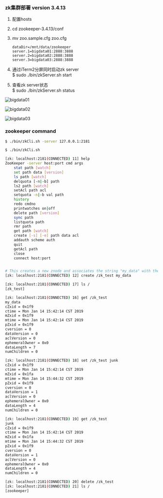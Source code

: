 ### zk集群部署 version 3.4.13

1. 配置hosts
2. cd zookeeper-3.4.13/conf
3. mv zoo.sample.cfg zoo.cfg
    ```
    dataDir=/mnt/data/zookeeper
    server.1=bigdata01:2888:3888
    server.2=bigdata02:2888:3888
    server.3=bigdata03:2888:3888
    ```
4. 通过iTerm2分屏同时启动zk server  
$ sudo ./bin/zkServer.sh start

5. 查看zk server状态  
$ sudo ./bin/zkServer.sh status 
 
![bigdata01](https://github.com/Dongzai1005/learning/blob/master/bigdata/src/main/java/wang/xiaoluobo/zookeeper/images/zk01.png)

![bigdata02](https://github.com/Dongzai1005/learning/blob/master/bigdata/src/main/java/wang/xiaoluobo/zookeeper/images/zk02.png)

![bigdata03](https://github.com/Dongzai1005/learning/blob/master/bigdata/src/main/java/wang/xiaoluobo/zookeeper/images/zk03.png)

### zookeeper command
```Bash
$ ./bin/zkCli.sh -server 127.0.0.1:2181

$ ./bin/zkCli.sh

[zk: localhost:2181(CONNECTED) 11] help
ZooKeeper -server host:port cmd args
	stat path [watch]
	set path data [version]
	ls path [watch]
	delquota [-n|-b] path
	ls2 path [watch]
	setAcl path acl
	setquota -n|-b val path
	history
	redo cmdno
	printwatches on|off
	delete path [version]
	sync path
	listquota path
	rmr path
	get path [watch]
	create [-s] [-e] path data acl
	addauth scheme auth
	quit
	getAcl path
	close
	connect host:port


# This creates a new znode and associates the string "my_data" with the node. 
[zk: localhost:2181(CONNECTED) 12] create /zk_test my_data

[zk: localhost:2181(CONNECTED) 17] ls /
[zk_test]

[zk: localhost:2181(CONNECTED) 16] get /zk_test
my_data
cZxid = 0x1f9
ctime = Mon Jan 14 15:42:14 CST 2019
mZxid = 0x1f9
mtime = Mon Jan 14 15:42:14 CST 2019
pZxid = 0x1f9
cversion = 0
dataVersion = 0
aclVersion = 0
ephemeralOwner = 0x0
dataLength = 7
numChildren = 0

[zk: localhost:2181(CONNECTED) 18] set /zk_test junk
cZxid = 0x1f9
ctime = Mon Jan 14 15:42:14 CST 2019
mZxid = 0x1fa
mtime = Mon Jan 14 15:44:32 CST 2019
pZxid = 0x1f9
cversion = 0
dataVersion = 1
aclVersion = 0
ephemeralOwner = 0x0
dataLength = 4
numChildren = 0

[zk: localhost:2181(CONNECTED) 19] get /zk_test
junk
cZxid = 0x1f9
ctime = Mon Jan 14 15:42:14 CST 2019
mZxid = 0x1fa
mtime = Mon Jan 14 15:44:32 CST 2019
pZxid = 0x1f9
cversion = 0
dataVersion = 1
aclVersion = 0
ephemeralOwner = 0x0
dataLength = 4
numChildren = 0

[zk: localhost:2181(CONNECTED) 20] delete /zk_test
[zk: localhost:2181(CONNECTED) 21] ls /
[zookeeper]
```
